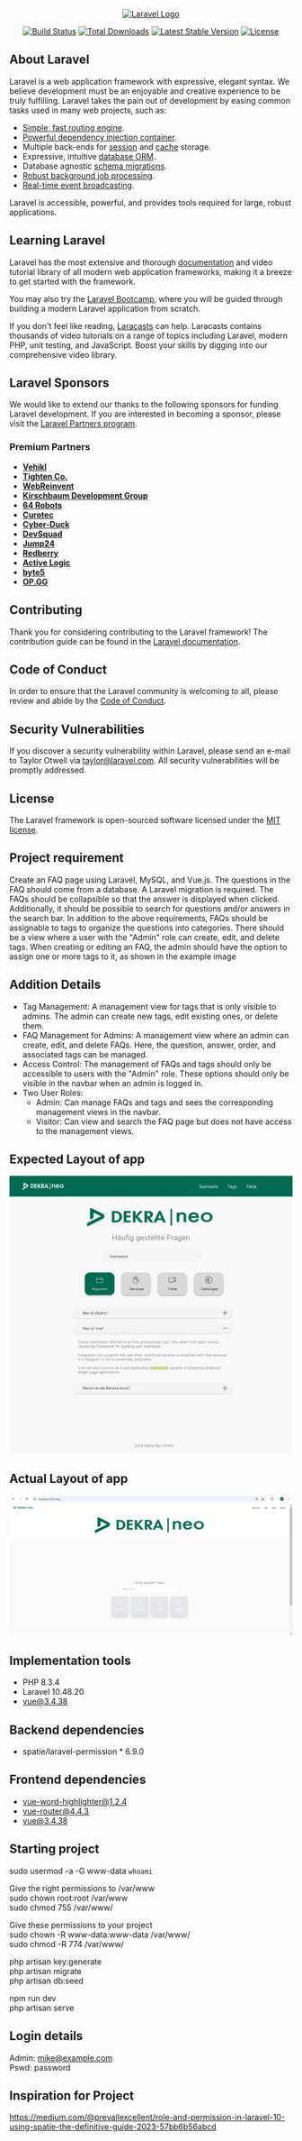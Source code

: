 <p align="center"><a href="https://laravel.com" target="_blank"><img src="https://raw.githubusercontent.com/laravel/art/master/logo-lockup/5%20SVG/2%20CMYK/1%20Full%20Color/laravel-logolockup-cmyk-red.svg" width="400" alt="Laravel Logo"></a></p>

<p align="center">
<a href="https://github.com/laravel/framework/actions"><img src="https://github.com/laravel/framework/workflows/tests/badge.svg" alt="Build Status"></a>
<a href="https://packagist.org/packages/laravel/framework"><img src="https://img.shields.io/packagist/dt/laravel/framework" alt="Total Downloads"></a>
<a href="https://packagist.org/packages/laravel/framework"><img src="https://img.shields.io/packagist/v/laravel/framework" alt="Latest Stable Version"></a>
<a href="https://packagist.org/packages/laravel/framework"><img src="https://img.shields.io/packagist/l/laravel/framework" alt="License"></a>
</p>

## About Laravel

Laravel is a web application framework with expressive, elegant syntax. We believe development must be an enjoyable and creative experience to be truly fulfilling. Laravel takes the pain out of development by easing common tasks used in many web projects, such as:

- [Simple, fast routing engine](https://laravel.com/docs/routing).
- [Powerful dependency injection container](https://laravel.com/docs/container).
- Multiple back-ends for [session](https://laravel.com/docs/session) and [cache](https://laravel.com/docs/cache) storage.
- Expressive, intuitive [database ORM](https://laravel.com/docs/eloquent).
- Database agnostic [schema migrations](https://laravel.com/docs/migrations).
- [Robust background job processing](https://laravel.com/docs/queues).
- [Real-time event broadcasting](https://laravel.com/docs/broadcasting).

Laravel is accessible, powerful, and provides tools required for large, robust applications.

## Learning Laravel

Laravel has the most extensive and thorough [documentation](https://laravel.com/docs) and video tutorial library of all modern web application frameworks, making it a breeze to get started with the framework.

You may also try the [Laravel Bootcamp](https://bootcamp.laravel.com), where you will be guided through building a modern Laravel application from scratch.

If you don't feel like reading, [Laracasts](https://laracasts.com) can help. Laracasts contains thousands of video tutorials on a range of topics including Laravel, modern PHP, unit testing, and JavaScript. Boost your skills by digging into our comprehensive video library.

## Laravel Sponsors

We would like to extend our thanks to the following sponsors for funding Laravel development. If you are interested in becoming a sponsor, please visit the [Laravel Partners program](https://partners.laravel.com).

### Premium Partners

- **[Vehikl](https://vehikl.com/)**
- **[Tighten Co.](https://tighten.co)**
- **[WebReinvent](https://webreinvent.com/)**
- **[Kirschbaum Development Group](https://kirschbaumdevelopment.com)**
- **[64 Robots](https://64robots.com)**
- **[Curotec](https://www.curotec.com/services/technologies/laravel/)**
- **[Cyber-Duck](https://cyber-duck.co.uk)**
- **[DevSquad](https://devsquad.com/hire-laravel-developers)**
- **[Jump24](https://jump24.co.uk)**
- **[Redberry](https://redberry.international/laravel/)**
- **[Active Logic](https://activelogic.com)**
- **[byte5](https://byte5.de)**
- **[OP.GG](https://op.gg)**

## Contributing

Thank you for considering contributing to the Laravel framework! The contribution guide can be found in the [Laravel documentation](https://laravel.com/docs/contributions).

## Code of Conduct

In order to ensure that the Laravel community is welcoming to all, please review and abide by the [Code of Conduct](https://laravel.com/docs/contributions#code-of-conduct).

## Security Vulnerabilities

If you discover a security vulnerability within Laravel, please send an e-mail to Taylor Otwell via [taylor@laravel.com](mailto:taylor@laravel.com). All security vulnerabilities will be promptly addressed.

## License

The Laravel framework is open-sourced software licensed under the [MIT license](https://opensource.org/licenses/MIT).

## Project requirement

Create an FAQ page using Laravel, MySQL, and Vue.js. The questions in the FAQ should come from a
database. A Laravel migration is required. The FAQs should be collapsible so that the answer is displayed
when clicked. Additionally, it should be possible to search for questions and/or answers in the search bar.
In addition to the above requirements, FAQs should be assignable to tags to organize the questions into
categories. There should be a view where a user with the "Admin" role can create, edit, and delete tags.
When creating or editing an FAQ, the admin should have the option to assign one or more tags to it, as
shown in the example image

## Addition Details

* Tag Management: A management view for tags that is only visible to admins. The admin can create
new tags, edit existing ones, or delete them.
* FAQ Management for Admins: A management view where an admin can create, edit, and delete
FAQs. Here, the question, answer, order, and associated tags can be managed.
* Access Control: The management of FAQs and tags should only be accessible to users with the
"Admin" role. These options should only be visible in the navbar when an admin is logged in.
* Two User Roles:
    * Admin: Can manage FAQs and tags and sees the corresponding management views in the
navbar.
    * Visitor: Can view and search the FAQ page but does not have access to the management
views.


## Expected Layout of app

![Getting Started](./public/images/example.png) <br>

## Actual Layout of app 

![Getting Started](./public/images/finished_product.png) <br>

## Implementation tools

* PHP 8.3.4 <br>
* Laravel 10.48.20 <br>
* vue@3.4.38 <br>

## Backend dependencies

* spatie/laravel-permission  * 6.9.0 <br>

## Frontend dependencies

* vue-word-highlighter@1.2.4  <br>
* vue-router@4.4.3 <br>
* vue@3.4.38

## Starting project

sudo usermod -a -G www-data `whoami` <br />

Give the right permissions to /var/www <br />
sudo chown root:root /var/www  <br />
sudo chmod 755 /var/www/ <br />

Give these permissions to your project <br />
sudo chown -R www-data:www-data /var/www/<project>  <br />
sudo chmod -R 774 /var/www/<project> <br />

php artisan key:generate <br />
php artisan migrate <br />
php artisan db:seed <br />

npm run dev <br>
php artisan serve <br>

## Login details

Admin: mike@example.com <br />
Pswd: password <br />


## Inspiration for Project 

https://medium.com/@prevailexcellent/role-and-permission-in-laravel-10-using-spatie-the-definitive-guide-2023-57bb6b56abcd
